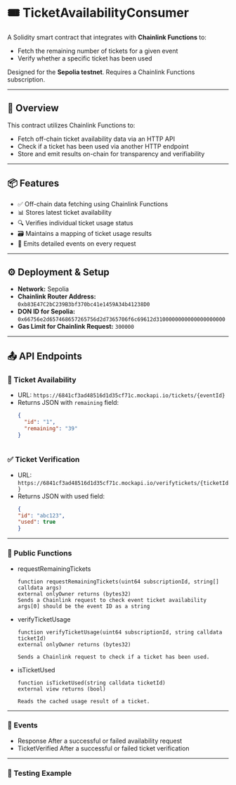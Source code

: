 # 🎟️ TicketAvailabilityConsumer

A Solidity smart contract that integrates with **Chainlink Functions** to:

- Fetch the remaining number of tickets for a given event
- Verify whether a specific ticket has been used

Designed for the **Sepolia testnet**. Requires a Chainlink Functions subscription.

---

## 🔧 Overview

This contract utilizes Chainlink Functions to:

- Fetch off-chain ticket availability data via an HTTP API
- Check if a ticket has been used via another HTTP endpoint
- Store and emit results on-chain for transparency and verifiability

---

## 📦 Features

- ✅ Off-chain data fetching using Chainlink Functions
- 📊 Stores latest ticket availability
- 🔍 Verifies individual ticket usage status
- 🗃️ Maintains a mapping of ticket usage results
- 📡 Emits detailed events on every request

---

## ⚙️ Deployment & Setup

- **Network:** Sepolia
- **Chainlink Router Address:**
  `0xb83E47C2bC239B3bf370bc41e1459A34b41238D0`
- **DON ID for Sepolia:**
  `0x66756e2d657468657265756d2d7365706f6c69612d3100000000000000000000`
- **Gas Limit for Chainlink Request:** `300000`

---

## 📤 API Endpoints

### 🎫 Ticket Availability

- URL: `https://6841cf3ad48516d1d35cf71c.mockapi.io/tickets/{eventId}`
- Returns JSON with `remaining` field:
  ```json
  {
    "id": "1",
    "remaining": "39"
  }
   
### ✅ Ticket Verification
- URL: `https://6841cf3ad48516d1d35cf71c.mockapi.io/verifytickets/{ticketId}`
- Returns JSON with used field:
  ```json
  {
  "id": "abc123",
  "used": true
  }

---

### 🧪 Public Functions
- requestRemainingTickets
  ```solidity
  function requestRemainingTickets(uint64 subscriptionId, string[] calldata args)  
  external onlyOwner returns (bytes32)
  Sends a Chainlink request to check event ticket availability
  args[0] should be the event ID as a string

- verifyTicketUsage
  ```solidity 
  function verifyTicketUsage(uint64 subscriptionId, string calldata ticketId) 
  external onlyOwner returns (bytes32)

  Sends a Chainlink request to check if a ticket has been used.

- isTicketUsed
  ```solidity 
  function isTicketUsed(string calldata ticketId) 
  external view returns (bool)
  
  Reads the cached usage result of a ticket.

---

### 📡 Events
- Response	After a successful or failed availability request
- TicketVerified	After a successful or failed ticket verification

---

### 🧪 Testing Example